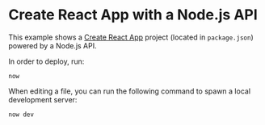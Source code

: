 # Create React App with a Node.js API

This example shows a [Create React App](https://facebook.github.io/create-react-app/) project (located in `package.json`) powered by a Node.js API.

In order to deploy, run:

```
now
```

When editing a file, you can run the following command to spawn a local development server:

```
now dev
```
